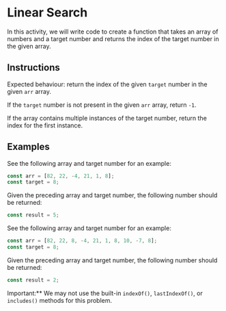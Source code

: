 # Linear Search

In this activity, we will write code to create a function that takes an array of numbers and a target number and returns the index of the target number in the given array.

## Instructions

Expected behaviour: return the index of the given `target` number in the given `arr` array.

If the `target` number is not present in the given `arr` array, return `-1`.

If the array contains multiple instances of the target number, return the index for the first instance.

## Examples

See the following array and target number for an example:

```js
const arr = [82, 22, -4, 21, 1, 8];
const target = 8;
```

Given the preceding array and target number, the following number should be returned:

```js
const result = 5;
```

See the following array and target number for an example:

```js
const arr = [82, 22, 8, -4, 21, 1, 8, 10, -7, 8];
const target = 8;
```

Given the preceding array and target number, the following number should be returned:

```js
const result = 2;
```

Important:\*\* We may not use the built-in `indexOf()`, `lastIndexOf()`, or `includes()` methods for this problem.
